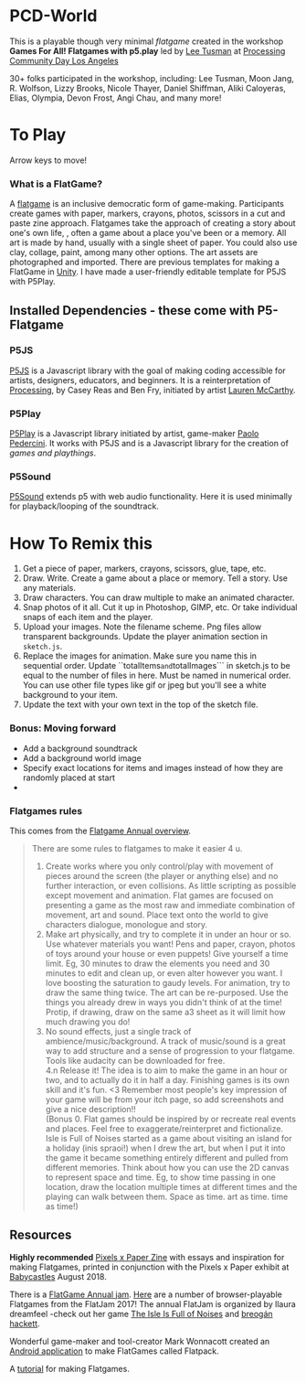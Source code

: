 # PCD-World

This is a playable though very minimal *flatgame* created in the workshop **Games For All! Flatgames with p5.play** led by [Lee Tusman](http://leetusman.com) at [Processing Community Day Los Angeles](https://day.processing.org) 

30+ folks participated in the workshop, including: Lee Tusman, Moon Jang, R. Wolfson, Lizzy Brooks, Nicole Thayer, Daniel Shiffman, Aliki Caloyeras, Elias, Olympia, Devon Frost, Angi Chau, and many more!

# To Play

Arrow keys to move!


### What is a FlatGame?

A [flatgame](https://flatgame.itch.io/) is an inclusive democratic form of game-making. Participants create games with paper, markers, crayons, photos, scissors in a cut and paste zine approach. Flatgames take the approach of creating a story about one's own life, , often a game about a place you've  been or a memory. All art is made by hand, usually with a single sheet of paper. You could also use clay, collage, paint, among many other options. The art assets are photographed and imported. There are previous templates for making a FlatGame in [Unity](https://candle.itch.io/flatpack). I have made a user-friendly editable template for P5JS with P5Play.


## Installed Dependencies - these come with P5-Flatgame

### P5JS

[P5JS](http://p5js.org) is a Javascript library with the goal of making coding accessible for artists, designers, educators, and beginners. It is a reinterpretation of [Processing](http://processing.org), by Casey Reas and Ben Fry, initiated by artist [Lauren McCarthy](http://www.lauren-mccarthy.com/).

### P5Play

[P5Play](https://molleindustria.github.io/p5.play/) is a Javascript library initiated by artist, game-maker [Paolo Pedercini](http://molleindustria.org/). It works with P5JS and is a Javascript library for the creation of *games and playthings*.

### P5Sound

[P5Sound](https://p5js.org/reference/#/libraries/p5.sound) extends p5 with web audio functionality. Here it is used minimally for playback/looping of the soundtrack.

# How To Remix this

1. Get a piece of paper, markers, crayons, scissors, glue, tape, etc.
2. Draw. Write. Create a game about a place or memory. Tell a story. Use any materials.
3. Draw characters. You can draw multiple to make an animated character. 
4. Snap photos of it all. Cut it up in Photoshop, GIMP, etc. Or take individual snaps of each item and the player.
5. Upload your images. Note the filename scheme. Png files allow transparent backgrounds. Update the player animation section in ```sketch.js```.
6. Replace the images for animation. Make sure you name this in sequential order. Update ``totalItems``` and ```totalImages``` in sketch.js to be equal to the number of files in here. Must be named in numerical order. You can use other file types like gif or jpeg but you'll see a white background to your item.
8. Update the text with your own text in the top of the sketch file.

### Bonus: Moving forward

- Add a background soundtrack
- Add a background world image
- Specify exact locations for items and images instead of how they are randomly placed at start
- 
### Flatgames rules

This comes from the [Flatgame Annual overview](https://itch.io/jam/flatgame-annual-2016).

> There are some rules to flatgames to make it easier 4 u.
> 1. Create works where you only control/play with movement of pieces around the screen (the player or anything else) and no further interaction, or even collisions. As little scripting as possible except movement and animation. Flat games are focused on presenting a game as the most raw and immediate combination of movement, art and sound. Place text onto the world to give characters dialogue, monologue and story.  
> 2. Make art physically, and try to complete it in under an hour or so. Use whatever materials you want! Pens and paper, crayon, photos of toys around your house or even puppets! Give yourself a time limit. Eg, 30 minutes to draw the elements you need and 30 minutes to edit and clean up, or even alter however you want. I love boosting the saturation to gaudy levels. For animation, try to draw the same thing twice. The art can be re-purposed. Use the things you already drew in ways you didn't think of at the time! Protip, if drawing, draw on the same a3 sheet as it will limit how much drawing you do!
> 3. No sound effects, just a single track of ambience/music/background. A track of music/sound is a great way to add structure and a sense of progression to your flatgame. Tools like audacity can be downloaded for free.  
> 4.n Release it! The idea is to aim to make the game in an hour or two, and to actually do it in half a day. Finishing games is its own skill and it's fun. <3 Remember most people's key impression of your game will be from your itch page, so add screenshots and give a nice description!!  
> (Bonus 0. Flat games should be inspired by or recreate real events and places. Feel free to exaggerate/reinterpret and fictionalize. Isle is Full of Noises started as a game about visiting an island for a holiday (inis spraoi!) when I drew the art, but when I put it into the game it became something entirely different and pulled from different memories.
> Think about how you can use the 2D canvas to represent space and time. Eg, to show time passing in one location, draw the location multiple times at different times and the playing can walk between them. Space as time. art as time. time as time!)

## Resources

**Highly recommended** [Pixels x Paper Zine](https://pixelsxpaper.itch.io/zine) with essays and inspiration for making Flatgames, printed in conjunction with the Pixels x Paper exhibit at [Babycastles](https://babycastles.com/Pixels-x-Paper) August 2018.

There is a [FlatGame Annual jam](https://itch.io/jam/flatgame-annual-2016). [Here](https://itch.io/jam/flatgame-annual-2017/entries) are a number of browser-playable Flatgames from the FlatJam 2017! The annual FlatJam is organized by llaura dreamfeel -check out her game [The Isle Is Full of Noises](https://dreamfeel.itch.io/the-isle) and [breogán hackett](https://boaheck.itch.io/).

Wonderful game-maker and tool-creator Mark Wonnacott created an [Android application](https://candle.itch.io/flatpack) to make FlatGames called Flatpack.

A [tutorial](https://flatgame.itch.io/first-timers-tutorial) for making Flatgames.

